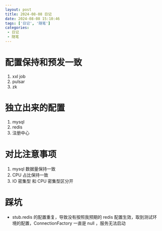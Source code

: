 ```yaml
---
layout: post
title: 2024-08-08 日记
date: 2024-08-08 15:10:46
tags: ['日记', '随笔']
categories: 
 - 日记
 - 随笔
---
```


# 配置保持和预发一致

1. xxl job
2. pulsar
3. zk

# 独立出来的配置

1. mysql
2. redis
3. 注册中心

# 对比注意事项

1. mysql 数据量保持一致
2. CPU 占比保持一致
3. IO 密集型 和 CPU 密集型区分开

# 踩坑

- stub.redis 的配置重复，导致没有按照我预期的 redis 配置生效，取到测试环境的配置，ConnectionFactory 一直是 null ，服务无法启动
